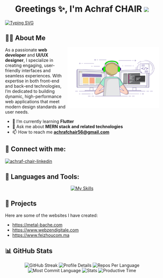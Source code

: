 <h1 align="center">Greetings ✨, I'm Achraf CHAIR <img src="https://media.giphy.com/media/hvRJCLFzcasrR4ia7z/giphy.gif" width="35"></h1>

<span align="center">  
  <a href="https://git.io/typing-svg">
    <img src="https://readme-typing-svg.demolab.com?font=Ubuntu&pause=1000&width=435&lines=Front-End+Developer;Back-End+Developer;Full-Stack+Web+Developer;" alt="Typing SVG">
  </a>
</span>

## 🙋‍♂ About Me
<img align="right" alt="Coding" width="300" height="200" src="https://raw.githubusercontent.com/devSouvik/devSouvik/master/gif3.gif">

<p>As a passionate <strong>web developer</strong> and <strong>UI/UX designer</strong>, I specialize in creating engaging, user-friendly interfaces and seamless experiences. With expertise in both front-end and back-end technologies, I’m dedicated to building dynamic, high-performance web applications that meet modern design standards and user needs.</p>

- 🌱 I’m currently learning **Flutter**  
- 💬 Ask me about **MERN stack and related technologies**  
- 📫 How to reach me **achrafchair56@gmail.com**

<h2>📱 Connect with me:</h2>
<p align="left">
  <a href="https://www.linkedin.com/in/achraf-chair-2267402b3/" target="_blank">
    <img align="center" src="https://raw.githubusercontent.com/rahuldkjain/github-profile-readme-generator/master/src/images/icons/Social/linked-in-alt.svg" alt="achraf-chair-linkedin" height="30" width="40" />
  </a>
</p>

<h2>🚀 Languages and Tools:</h2>
<p align="center">
  <a href="https://skillicons.dev" target="_blank">
    <img src="https://skillicons.dev/icons?i=github,git,html,css,js,ts,react,redux,nextjs,vue,vuetify,tailwind,bootstrap,nodejs,express,mongodb,mysql,docker,postman,npm,vite,vercel,flutter,wordpress,materialui,figma,vscode,stackoverflow&perline=12" alt="My Skills">
  </a>
</p>

<h2>📂 Projects</h2>
<p>Here are some of the websites I have created:</p>
<ul>
  <li><a href="https://metal-bache.com" target="_blank">https://metal-bache.com</a></li>
  <li><a href="https://webzendigitale.com" target="_blank">https://www.webzendigitale.com</a></li>
  <li><a href="https://feizhoucom.ma" target="_blank">https://www.feizhoucom.ma</a></li>
</ul>

<h2>📊 GitHub Stats</h2>
<div align="center">
  <img src="https://github-readme-streak-stats.herokuapp.com?user=achrafdevl&theme=algolia&hide_border=true&border_radius=4&card_width=684" alt="GitHub Streak">
  <img src="http://github-profile-summary-cards.vercel.app/api/cards/profile-details?username=achrafdevl&theme=algolia" alt="Profile Details" width="684">
  <img src="http://github-profile-summary-cards.vercel.app/api/cards/repos-per-language?username=achrafdevl&theme=algolia" alt="Repos Per Language">
  <img src="http://github-profile-summary-cards.vercel.app/api/cards/most-commit-language?username=achrafdevl&theme=algolia" alt="Most Commit Language">
  <img src="http://github-profile-summary-cards.vercel.app/api/cards/stats?username=achrafdevl&theme=algolia" alt="Stats">
  <img src="http://github-profile-summary-cards.vercel.app/api/cards/productive-time?username=achrafdevl&theme=algolia&utcOffset=8" alt="Productive Time">
</div>
